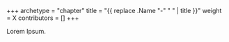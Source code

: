 +++
archetype = "chapter"
title = "{{ replace .Name "-" " " | title }}"
weight = X
contributors = []
+++

Lorem Ipsum.